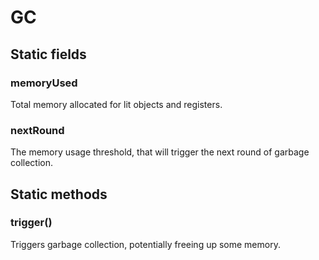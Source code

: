 # GC
## Static fields

### memoryUsed

Total memory allocated for lit objects and registers.

### nextRound

The memory usage threshold, that will trigger the next round of garbage collection.

## Static methods
### trigger()

Triggers garbage collection, potentially freeing up some memory.